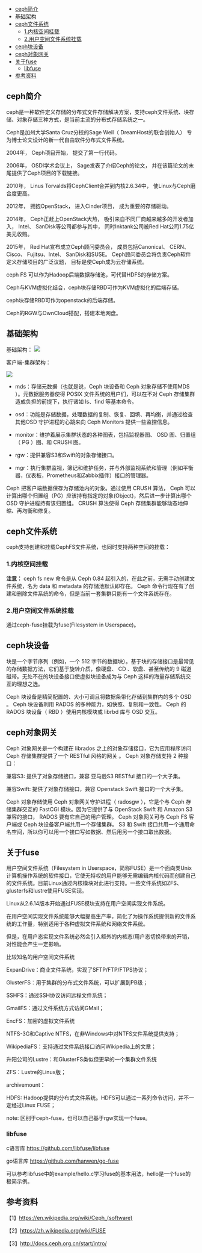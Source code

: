 - [ceph简介](#ceph简介)
- [基础架构](#基础架构)
- [ceph文件系统](#ceph文件系统)
  - [1.内核空间挂载](#1内核空间挂载)
  - [2.用户空间文件系统挂载](#2用户空间文件系统挂载)
- [ceph块设备](#ceph块设备)
- [ceph对象网关](#ceph对象网关)
- [关于fuse](#关于fuse)
  - [libfuse](#libfuse)
- [参考资料](#参考资料)

## ceph简介
ceph是一种软件定义存储的分布式文件存储解决方案，支持ceph文件系统、块存储、对象存储三种方式，是当前主流的分布式存储系统之一。

Ceph是加州大学Santa Cruz分校的Sage Weil（ DreamHost的联合创始人） 专为博士论文设计的新一代自由软件分布式文件系统。

2004年， Ceph项目开始， 提交了第一行代码。

2006年， OSDI学术会议上， Sage发表了介绍Ceph的论文， 并在该篇论文的末尾提供了Ceph项目的下载链接。

2010年， Linus Torvalds将CephClient合并到内核2.6.34中， 使Linux与Ceph磨合度更高。

2012年， 拥抱OpenStack， 进入Cinder项目， 成为重要的存储驱动。

2014年， Ceph正赶上OpenStack大热， 吸引来自不同厂商越来越多的开发者加入， Intel、 SanDisk等公司都参与其中， 同时Inktank公司被Red Hat公司1.75亿美元收购。

2015年， Red Hat宣布成立Ceph顾问委员会， 成员包括Canonical、 CERN、 Cisco、 Fujitsu、Intel、 SanDisk和SUSE。 Ceph顾问委员会将负责Ceph软件定义存储项目的广泛议题， 目标是使Ceph成为云存储系统。

ceph FS 可以作为Hadoop后端数据存储池，可代替HDFS的存储方案。

Ceph与KVM虚拟化结合，ceph块存储RBD可作为KVM虚拟化的后端存储。

ceph块存储RBD可作为openstack的后端存储。

Ceph的RGW与OwnCloud搭配，搭建本地网盘。

## 基础架构
基础架构：
![](picture/009-ceph-arch-1.jpg)

客户端-集群架构：

![](picture/009-ceph-arch-2.png)

* mds：存储元数据（也就是说，Ceph 块设备和 Ceph 对象存储不使用MDS ）。元数据服务器使得 POSIX 文件系统的用户们，可以在不对 Ceph 存储集群造成负担的前提下，执行诸如 ls、find 等基本命令。
* osd：功能是存储数据，处理数据的复制、恢复、回填、再均衡，并通过检查其他OSD 守护进程的心跳来向 Ceph Monitors 提供一些监控信息。
* monitor：维护着展示集群状态的各种图表，包括监视器图、 OSD 图、归置组（ PG ）图、和 CRUSH 图。
  
* rgw：提供兼容S3和Swift的对象存储接口。
* mgr：执行集群监视，簿记和维护任务，并与外部监视系统和管理（例如平衡器，仪表板，Prometheus和Zabbix插件）接口的管理器。

Ceph 把客户端数据保存为存储池内的对象。通过使用 CRUSH 算法， Ceph 可以计算出哪个归置组（PG）应该持有指定的对象(Object)，然后进一步计算出哪个 OSD 守护进程持有该归置组。 CRUSH 算法使得 Ceph 存储集群能够动态地伸缩、再均衡和修复。

## ceph文件系统
ceph支持创建和挂载CephFS文件系统，也同时支持两种空间的挂载：

### 1.内核空间挂载
  
**注意：** ceph fs new 命令是从 Ceph 0.84 起引入的，在此之前，无需手动创建文件系统，名为 data 和 metadata 的存储池默认即存在。
Ceph 命令行现在有了创建和删除文件系统的命令，但是当前一套集群只能有一个文件系统存在。

### 2.用户空间文件系统挂载
通过ceph-fuse挂载为fuse(Filesystem in Userspace)。

## ceph块设备
块是一个字节序列（例如，一个 512 字节的数据块）。基于块的存储接口是最常见的存储数据方法，它们基于旋转介质，像硬盘、 CD 、软盘、甚至传统的 9 磁道磁带。无处不在的块设备接口使虚拟块设备成为与 Ceph 这样的海量存储系统交互的理想之选。

Ceph 块设备是精简配置的、大小可调且将数据条带化存储到集群内的多个 OSD 。 Ceph 块设备利用 RADOS 的多种能力，如快照、复制和一致性。 Ceph 的 RADOS 块设备（ RBD ）使用内核模块或 librbd 库与 OSD 交互。

## ceph对象网关
Ceph 对象网关是一个构建在 librados 之上的对象存储接口，它为应用程序访问Ceph 存储集群提供了一个 RESTful 风格的网关 。 Ceph 对象存储支持 2 种接口：

兼容S3: 提供了对象存储接口，兼容 亚马逊S3 RESTful 接口的一个大子集。

兼容Swift: 提供了对象存储接口，兼容 Openstack Swift 接口的一个大子集。

Ceph 对象存储使用 Ceph 对象网关守护进程（ radosgw ），它是个与 Ceph 存储集群交互的 FastCGI 模块。因为它提供了与 OpenStack Swift 和 Amazon S3 兼容的接口， RADOS 要有它自己的用户管理。 Ceph 对象网关可与 Ceph FS 客户端或 Ceph 块设备客户端共用一个存储集群。 S3 和 Swift 接口共用一个通用命名空间，所以你可以用一个接口写如数据、然后用另一个接口取出数据。

## 关于fuse
用户空间文件系统（Filesystem in Userspace，简称FUSE）是一个面向类Unix计算机操作系统的软件接口，它使无特权的用户能够无需编辑内核代码而创建自己的文件系统。目前Linux通过内核模块对此进行支持。一些文件系统如ZFS、glusterfs和lustre使用FUSE实现。

Linux从2.6.14版本开始通过FUSE模块支持在用户空间实现文件系统。

在用户空间实现文件系统能够大幅提高生产率，简化了为操作系统提供新的文件系统的工作量，特别适用于各种虚拟文件系统和网络文件系统。

但是，在用户态实现文件系统必然会引入额外的内核态/用户态切换带来的开销，对性能会产生一定影响。

比较知名的用户空间文件系统

ExpanDrive：商业文件系统，实现了SFTP/FTP/FTPS协议；

GlusterFS：用于集群的分布式文件系统，可以扩展到PB级；

SSHFS：通过SSH协议访问远程文件系统；

GmailFS：通过文件系统方式访问GMail；

EncFS：加密的虚拟文件系统

NTFS-3G和Captive NTFS，在非Windows中对NTFS文件系统提供支持；

WikipediaFS：支持通过文件系统接口访问Wikipedia上的文章；

升阳公司的Lustre：和GlusterFS类似但更早的一个集群文件系统

ZFS：Lustre的Linux版；

archivemount：

HDFS: Hadoop提供的分布式文件系统。HDFS可以通过一系列命令访问，并不一定经过Linux FUSE；


note: 区别于ceph-fuse，也可以自己基于rgw实现一个fuse。

### libfuse
c语言库 https://github.com/libfuse/libfuse

go语言库 https://github.com/hanwen/go-fuse

可以参考libfuse中的example/hello.c学习fuse的基本用法，hello是一个fuse的极简示例。


## 参考资料
【1】https://en.wikipedia.org/wiki/Ceph_(software)

【2】https://zh.wikipedia.org/wiki/FUSE

【3】http://docs.ceph.org.cn/start/intro/